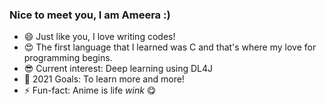 ### Nice to meet you, I am Ameera :)
 
- 😄 Just like you, I love writing codes!
- 😍 The first language that I learned was C and that's where my love for programming begins.
- 😎 Current interest: Deep learning using DL4J
- 🏃 2021 Goals: To learn more and more!
- ⚡ Fun-fact: Anime is life *wink* 😋
